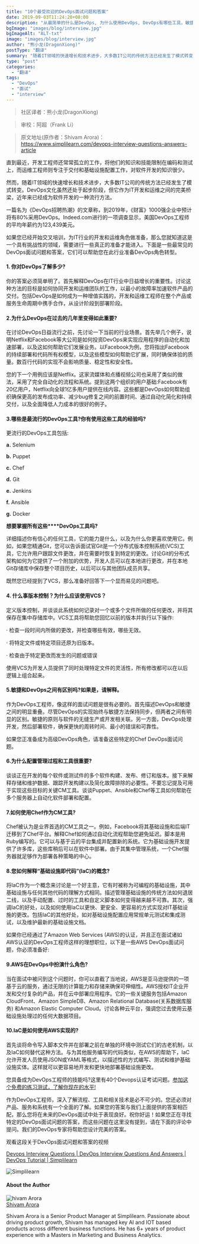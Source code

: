 ```yaml
---
title: "10个最受欢迎的DevOps面试问题和答案"
date: 2019-09-03T11:24:20+08:00
description: "从最简单的什么是DevOps, 为什么使用DevOps, DevOps有哪些工具，敏捷与DevOps的区别与联系，以及经常碰到的一些问题如何切入回答面试官的问题，帮助你如何解答问题的同时，也告知你如何想成为一名优秀的DevOps工程，应该具备哪些能力。"
bgImage: "images/blog/interview.jpg"
bgImageAlt: "ALT-txt"
image: "images/blog/interview.jpg"
author: "熊小龙(DragonXiong)"
postType: "翻译"
summary: "随着IT领域的快速增长和技术进步，大多数IT公司的传统方法已经发生了模式转变。DevOps文化虽然还处于起步阶段，但它作为IT开发和运维之间的完美桥梁，近年来已经成为软件开发的一种流行方法。"
type: "post"
categories: 
  - "翻译"
tags:
  - "DevOps"
  - "面试"
  - "interview"
---
```



>社区译者：熊小龙(DragonXiong)

>审校：阿超（Frank Li）

>原文地址(原作者：Shivam Arora)：[https://www.simplilearn.com/devops-interview-questions-answers-article ](https://www.simplilearn.com/devops-interview-questions-answers-article)



直到最近，开发工程师还常常孤立的工作，将他们的知识和技能限制在编码和测试上，而运维工程师则专注于交付和基础设施配置工作，对软件开发的知识很少。

 

然而，随着IT领域的快速增长和技术进步，大多数IT公司的传统方法已经发生了模式转变。DevOps文化虽然还处于起步阶段，但它作为IT开发和运维之间的完美桥梁，近年来已经成为软件开发的一种流行方法。

 

一篇名为《DevOps招聘热潮》的文章称，到2019年，《财富》1000强企业中预计将有80%采用DevOps。Indeed.com进行的一项调查显示，美国DevOps工程师的平均年薪约为123,439美元。

 

如果您已经开始交叉培训，为IT行业的开发和运维角色做准备，那么您就知道这是一个具有挑战性的领域，需要进行一些真正的准备才能进入。下面是一些最常见的DevOps面试问题和答案，它们可以帮助您在此行业准备DevOps角色转型。

  

#### 1.    你对DevOps了解多少?

你的答案必须简单明了。首先解释DevOps在IT行业中日益增长的重要性。讨论这种方法的目标是如何协同开发和运维团队的工作，以最小的故障率加速软件产品的交付。包括DevOps是如何成为一种增值实践的，开发和运维工程师在整个产品或服务生命周期中携手合作，从设计阶段到部署阶段。

 

#### 2.为什么DevOps在过去的几年里变得如此重要?

在讨论DevOps日益流行之前，先讨论一下当前的行业场景。首先举几个例子，说明Netflix和Facebook等大公司是如何投资DevOps来实现应用程序的自动化和加速部署，以及这如何帮助它们发展业务。以Facebook为例，您将指出Facebook的持续部署和代码所有权模型，以及这些模型如何帮助它扩展，同时确保体验的质量。数百行代码的实现不会影响质量、稳定性和安全性。

 

您的下一个用例应该是Netflix。这家流媒体和点播视频公司也采用了类似的做法，采用了完全自动化的流程和系统。提到这两个组织的用户基础:Facebook有20亿用户，Netflix向全球1亿多用户提供在线内容。这些都是DevOps如何帮助组织确保更高的发布成功率、减少bug修复之间的前置时间、通过自动化简化和持续交付，以及全面降低人力成本的很好的例子。

 

#### 3.哪些是最流行的DevOps工具?你有使用这些工具的经验吗?

更流行的DevOps工具包括: 

**a.** Selenium

**b.** Puppet

**c.** Chef

**d.** Git

**e.** Jenkins

**f.** Ansible

**g.** Docker

 

**想要掌握所有这些****DevOps工具吗?**

详细描述你有信心的任何工具，它的能力是什么，以及为什么你更喜欢使用它。例如，如果您精通Git，您可以告诉面试官Git是一个分布式版本控制系统(VCS)工具，它允许用户跟踪文件更改，并在需要时恢复到特定的更改。讨论Git的分布式架构如何为它提供了一个附加的优势，开发人员可以在本地进行更改，并在本地Git存储库中保存整个项目历史，以后可以与其他团队成员共享。

 

既然您已经提到了VCS，那么准备好回答下一个显而易见的问题吧。

 

#### 4.    什么事版本控制？为什么应该使用VCS？ 

定义版本控制，并谈谈此系统如何记录对一个或多个文件所做的任何更改，并将其保存在集中存储库中。VCS工具将帮助您回忆以前的版本并执行以下操作:

 

·         检查一段时间内所做的更改，并检查哪些有效，哪些无效。

·         将特定文件或特定项目还原为旧版本。

·         检查由于特定更改而发生的问题或错误

 

使用VCS为开发人员提供了同时处理特定文件的灵活性，所有修改都可以在以后逻辑上组合起来。

 

#### 5.敏捷和DevOps之间有区别吗?如果是，请解释。

作为DevOps工程师，像这样的面试问题是很有必要的。首先描述DevOps和敏捷之间的明显重叠。尽管DevOps的实现始终与敏捷方法保持同步，但两者之间有明显的区别。敏捷的原则与软件的无缝生产或开发相关联。另一方面，DevOps处理开发，然后部署软件，确保更快的周转时间、最小的错误和可靠性。

 

如果您正准备成为高级DevOps角色，请准备这些特定的Chef DevOps面试问题。

 

#### 6.为什么配置管理过程和工具很重要?

谈谈正在开发的每个软件或测试件的多个软件构建、发布、修订和版本。接下来解释存储和维护数据、跟踪开发构建以及简化故障排除的必要性。不要忘记提及可用于实现这些目标的关键CM工具。谈谈Puppet、Ansible和Chef等工具如何帮助在多个服务器上自动化软件部署和配置。

 

#### 7.如何使用Chef作为CM工具?

 Chef被认为是业界首选的CM工具之一。例如，Facebook将其基础设施和后端IT迁移到了Chef平台。解释Chef如何通过自动化流程帮助您避免延迟。脚本是用Ruby编写的。它可以与基于云的平台集成并配置新的系统。它为基础设施开发提供了许多库，这些库稍后可以在软件中部署。由于其集中管理系统，一个Chef服务器就足够作为部署各种策略的中心。

 

#### 8.您如何解释“基础设施即代码”(IaC)的概念?

将IaC作为一个概念来讨论是一个好主意，它有时被称为可编程的基础设施，其中基础设施与任何其他代码的理解方式相同。描述管理基础设施的传统方法如何退居二线，以及手动配置、过时的工具和自定义脚本如何变得越来越不可靠。其次，强调IaC的好处，以及如何使用IaC以更快、更安全、更容易的方式实现对IT基础设施的更改。包括IaC的其他好处，如对基础设施配置应用常规单元测试和集成测试，以及维护最新的基础设施文档。

 

如果你已经通过了Amazon Web Services (AWS)的认证，并且正在面试诸如AWS认证的DevOps工程师这样的理想职位，以下是一些AWS DevOps面试问题，你必须准备好: 

 

#### 9.AWS在DevOps中扮演什么角色?

当在面试中被问到这个问题时，你可以直截了当地说，AWS是亚马逊提供的一项基于云的服务，通过无限的计算能力和存储来确保可伸缩性。AWS授权IT企业开发和交付复杂的产品，并在云中部署应用程序。它的一些关键服务包括Amazon CloudFront、Amazon SimpleDB、Amazon Relational Database(关系数据库服务) 和Amazon Elastic Computer Cloud。讨论各种云平台，强调您过去使用云基础设施处理过的任何大数据项目。

  

#### 10.IaC是如何使用AWS实现的?

首先谈将命令写入脚本文件并在部署之前在单独的环境中测试它们的古老机制，以及IaC如何替代这种方法。与为其他服务编写的代码类似，在AWS的帮助下，IaC允许开发人员使用JSON或YAML等格式，以描述性的方式编写、测试和维护基础设施实体。这样就可以更容易地开发和更快地部署基础设施更改。

 

您具备成为DevOps工程师的技能吗?这里有40个Devops认证考试问题。[参加这个免费的练习测试，了解你现在的水平!](https://www.simplilearn.com/devops-exam-questions-free-practice-test)

 

作为DevOps工程师，深入了解流程、工具和相关技术是必不可少的。您还必须对产品、服务和系统有一个全面的了解。如果您的答案与我们上面提供的答案相匹配，那么您将在未来的DevOps面试中处于表现良好。祝你好运！如果您正在寻找特定的DevOps面试问题的答案，而这些问题在这里没有提到，请在下面的评论中提问。我们的DevOps专家将帮助您设计完美的答案。

 

观看这段关于DevOps面试问题和答案的视频

[Devops Interview Questions | DevOps Interview Questions And Answers | DevOps Tutorial | Simplilearn](https://www.youtube.com/watch?v=WxjJlYFIWtI&feature=youtu.be)

 ![Simplilearn](/images/blog/interview3.png) 

 

#### About the Author
![hivam Arora](/images/blog/interview4.jpg)
<br/>
[Shivam Arora](https://www.simplilearn.com/authors/shivam-arora?source=frs_detailsPage)

Shivam Arora is a Senior Product Manager at Simplilearn. Passionate about driving product growth, Shivam has managed key AI and IOT based products across different business functions. He has 6+ years of product experience with a Masters in Marketing and Business Analytics.


